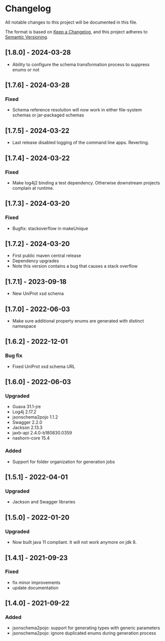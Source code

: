 # Changelog
All notable changes to this project will be documented in this file.

The format is based on [Keep a Changelog](https://keepachangelog.com/en/1.0.0/),
and this project adheres to [Semantic Versioning](https://semver.org/spec/v2.0.0.html).

## [1.8.0] -  2024-03-28
- Ability to configure the schema transformation process to suppress enums or not

## [1.7.6] - 2024-03-28
### Fixed
- Schema reference resolution will now work in either file-system schemas or jar-packaged schemas  

## [1.7.5] - 2024-03-22
- Last release disabled logging of the command line apps. Reverting.

## [1.7.4] - 2024-03-22
### Fixed
- Make log4j2 binding a test dependency. Otherwise downstream projects complain at runtime.

## [1.7.3] - 2024-03-20
### Fixed
- Bugfix: stackoverflow in makeUnique 

## [1.7.2] - 2024-03-20
- First public maven central release
- Dependency upgrades
- Note this version contains a bug that causes a stack overflow

## [1.7.1] -  2023-09-18
- New UniProt xsd schema

## [1.7.0] -  2022-06-03
- Make sure additional property enums are generated with distinct namespace

## [1.6.2] -  2022-12-01
### Bug fix
- Fixed UniProt xsd schema URL

## [1.6.0] -  2022-06-03
### Upgraded
- Guava 31.1-jre
- Log4j 2.17.2
- jsonschema2pojo 1.1.2
- Swagger 2.2.0
- Jackson 2.13.3
- jaxb-api 2.4.0-b180830.0359
- nashorn-core 15.4

### Added
- Support for folder organization for generation jobs

## [1.5.1] -  2022-04-01
### Upgraded
- Jackson and Swagger libraries

## [1.5.0] -  2022-01-20
### Upgraded
- Now built java 11 compliant. It will not work anymore on jdk 8.

## [1.4.1] -  2021-09-23
### Fixed
- fix minor improvements
- update documentation

## [1.4.0] -  2021-09-22
### Added
- jsonschema2pojo: support for generating types with generic parameters
- jsonschema2pojo: ignore duplicated enums during generation process